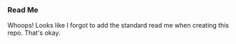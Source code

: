 ### Read Me

Whoops! Looks like I forgot to add the standard read me when creating this repo. That's okay.